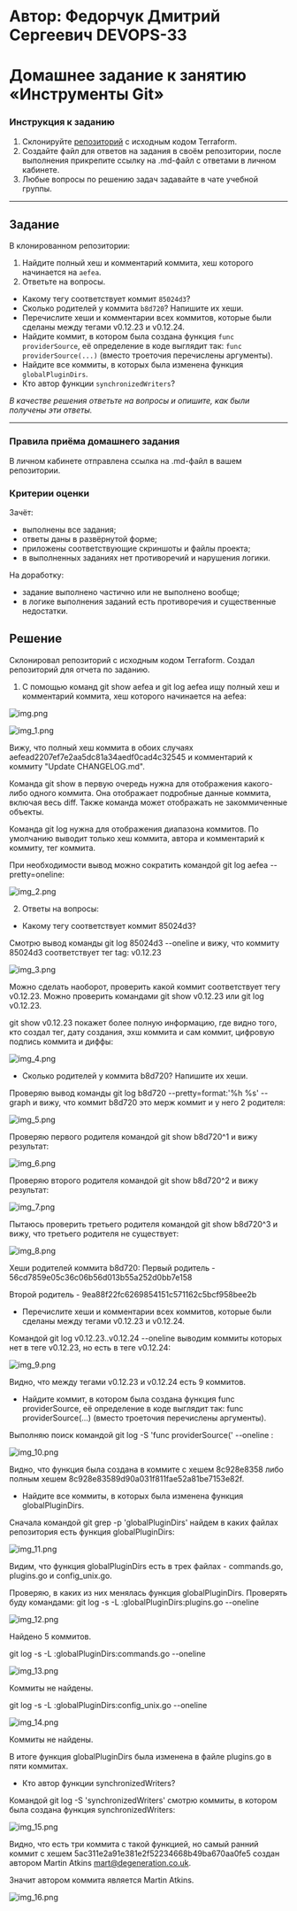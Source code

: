 # Автор: Федорчук Дмитрий Сергеевич DEVOPS-33

# Домашнее задание к занятию «Инструменты Git»

### Инструкция к заданию

1. Склонируйте [репозиторий](https://github.com/hashicorp/terraform) с исходным кодом Terraform.
2. Создайте файл для ответов на задания в своём репозитории, после выполнения прикрепите ссылку на .md-файл с ответами в личном кабинете.
3. Любые вопросы по решению задач задавайте в чате учебной группы.

------

## Задание

В клонированном репозитории:

1. Найдите полный хеш и комментарий коммита, хеш которого начинается на `aefea`.
2. Ответьте на вопросы.

* Какому тегу соответствует коммит `85024d3`?
* Сколько родителей у коммита `b8d720`? Напишите их хеши.
* Перечислите хеши и комментарии всех коммитов, которые были сделаны между тегами  v0.12.23 и v0.12.24.
* Найдите коммит, в котором была создана функция `func providerSource`, её определение в коде выглядит так: `func providerSource(...)` (вместо троеточия перечислены аргументы).
* Найдите все коммиты, в которых была изменена функция `globalPluginDirs`.
* Кто автор функции `synchronizedWriters`? 

*В качестве решения ответьте на вопросы и опишите, как были получены эти ответы.*

---

### Правила приёма домашнего задания

В личном кабинете отправлена ссылка на .md-файл в вашем репозитории.

### Критерии оценки

Зачёт:

* выполнены все задания;
* ответы даны в развёрнутой форме;
* приложены соответствующие скриншоты и файлы проекта;
* в выполненных заданиях нет противоречий и нарушения логики.

На доработку:

* задание выполнено частично или не выполнено вообще;
* в логике выполнения заданий есть противоречия и существенные недостатки.


## Решение

Склонировал репозиторий с исходным кодом Terraform. Создал репозиторий для отчета по заданию.

1. С помощью команд git show aefea и git log aefea ищу полный хеш и комментарий коммита, хеш которого начинается на aefea:

![img.png](IMG/img.png)

![img_1.png](IMG/img_1.png)

Вижу, что полный хеш коммита в обоих случаях aefead2207ef7e2aa5dc81a34aedf0cad4c32545 и комментарий к коммиту "Update CHANGELOG.md".

Команда git show в первую очередь нужна для отображения какого-либо одного коммита. Она отображает подробные данные коммита, включая весь diff. Также команда может отображать не закоммиченные объекты.

Команда git log нужна для отображения диапазона коммитов. По умолчанию выводит только хеш коммита, автора и комментарий к коммиту, тег коммита. 

При необходимости вывод можно сократить командой git log aefea --pretty=oneline:

![img_2.png](IMG/img_2.png)

2. Ответы на вопросы:

* Какому тегу соответствует коммит 85024d3?

Смотрю вывод команды git log 85024d3 --oneline и вижу, что коммиту 85024d3 соответствует тег tag: v0.12.23

![img_3.png](IMG/img_3.png)

Можно сделать наоборот, проверить какой коммит соответствует тегу v0.12.23. Можно проверить командами git show v0.12.23 или git log v0.12.23.

git show v0.12.23 покажет более полную информацию, где видно того, кто создал тег, дату создания, эхш коммита и сам коммит, цифровую подпись коммита и диффы:

![img_4.png](IMG/img_4.png)

* Сколько родителей у коммита b8d720? Напишите их хеши.

Проверяю вывод команды git log b8d720 --pretty=format:'%h %s' --graph и вижу, что коммит b8d720 это мерж коммит и у него 2 родителя:

![img_5.png](IMG/img_5.png)

Проверяю первого родителя командой git show b8d720^1 и вижу результат:

![img_6.png](IMG/img_6.png)

Проверяю второго родителя командой git show b8d720^2 и вижу результат:

![img_7.png](IMG/img_7.png)

Пытаюсь проверить третьего родителя командой git show b8d720^3 и вижу, что третьего родителя не существует:

![img_8.png](IMG/img_8.png)

Хеши родителей коммита b8d720:
Первый родитель - 56cd7859e05c36c06b56d013b55a252d0bb7e158

Второй родитель - 9ea88f22fc6269854151c571162c5bcf958bee2b

* Перечислите хеши и комментарии всех коммитов, которые были сделаны между тегами v0.12.23 и v0.12.24.

Командой git log v0.12.23..v0.12.24 --oneline выводим коммиты которых нет в теге v0.12.23, но есть в теге v0.12.24:

![img_9.png](IMG/img_9.png)

Видно, что между тегами v0.12.23 и v0.12.24 есть 9 коммитов.

* Найдите коммит, в котором была создана функция func providerSource, её определение в коде выглядит так: func providerSource(...) (вместо троеточия перечислены аргументы).

Выполняю поиск командой git log -S 'func providerSource(' --oneline :

![img_10.png](IMG/img_10.png)

Видно, что функция была создана в коммите с хешем 8c928e8358 либо полным хешем 8c928e83589d90a031f811fae52a81be7153e82f.

* Найдите все коммиты, в которых была изменена функция globalPluginDirs.

Сначала командой git grep -p 'globalPluginDirs' найдем в каких файлах репозитория есть функция globalPluginDirs:

![img_11.png](IMG/img_11.png)

Видим, что функция globalPluginDirs есть в трех файлах - commands.go, plugins.go и config_unix.go.

Проверяю, в каких из них менялась функция globalPluginDirs. Проверять буду командами:
git log -s -L :globalPluginDirs:plugins.go --oneline

![img_12.png](IMG/img_12.png)

Найдено 5 коммитов.

git log -s -L :globalPluginDirs:commands.go --oneline

![img_13.png](IMG/img_13.png)

Коммиты не найдены.

git log -s -L :globalPluginDirs:config_unix.go --oneline

![img_14.png](IMG/img_14.png)

Коммиты не найдены.

В итоге функция globalPluginDirs была изменена в файле plugins.go в пяти коммитах.

* Кто автор функции synchronizedWriters?

Командой git log -S 'synchronizedWriters' смотрю коммиты, в котором была создана функция synchronizedWriters:

![img_15.png](IMG/img_15.png)

Видно, что есть три коммита с такой функцией, но самый ранний коммит с хешем 5ac311e2a91e381e2f52234668b49ba670aa0fe5 создан автором Martin Atkins <mart@degeneration.co.uk>.

Значит автором коммита является Martin Atkins.

![img_16.png](IMG/img_16.png)